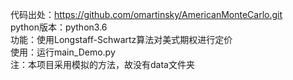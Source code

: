 代码出处：https://github.com/omartinsky/AmericanMonteCarlo.git  
python版本：python3.6  
功能：使用Longstaff-Schwartz算法对美式期权进行定价  
使用：运行main_Demo.py  
注：本项目采用模拟的方法，故没有data文件夹

